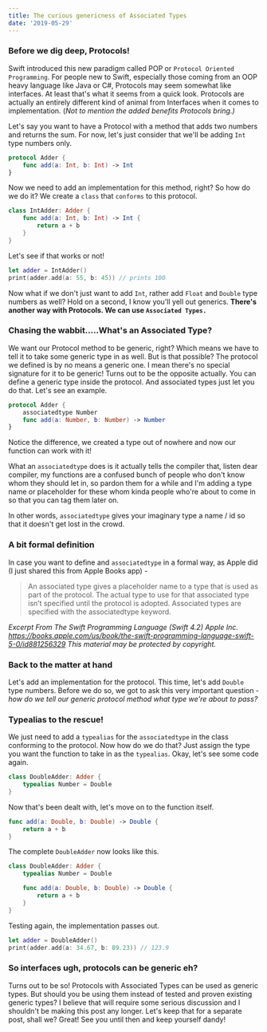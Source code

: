 ```yaml
---
title: The curious genericness of Associated Types
date: '2019-05-29'
---
```


### Before we dig deep, Protocols!

Swift introduced this new paradigm called POP or `Protocol Oriented Programming`. For people new to Swift, especially those coming from an OOP heavy language like Java or C#, Protocols may seem somewhat like interfaces. At least that's what it seems from a quick look. Protocols are actually an entirely different kind of animal from Interfaces when it comes to implementation. (_Not to mention the added benefits Protocols bring.)_

Let's say you want to have a Protocol with a method that adds two numbers and returns the sum. For now, let's just consider that we'll be adding `Int` type numbers only.

```swift
protocol Adder {
    func add(a: Int, b: Int) -> Int
}
```

Now we need to add an implementation for this method, right? So how do we do it? We create a `class` that `conforms` to this protocol.

```swift
class IntAdder: Adder {
    func add(a: Int, b: Int) -> Int {
        return a + b
    }
}
```

Let's see if that works or not!

```swift
let adder = IntAdder()
print(adder.add(a: 55, b: 45)) // prints 100
```

Now what if we don't just want to add `Int`, rather add `Float` and `Double` type numbers as well? Hold on a second, I know you'll yell out generics. **There's another way with Protocols. We can use `Associated Types.`**

### Chasing the wabbit.....What's an Associated Type?

We want our Protocol method to be generic, right? Which means we have to tell it to take some generic type in as well. But is that possible? The protocol we defined is by no means a generic one. I mean there's no special signature for it to be generic! Turns out to be the opposite actually. You can define a generic type inside the protocol. And associated types just let you do that. Let's see an example.

```swift
protocol Adder {
    associatedtype Number
    func add(a: Number, b: Number) -> Number
}
```

Notice the difference, we created a type out of nowhere and now our function can work with it!

What an `associatedtype` does is it actually tells the compiler that, listen dear compiler, my functions are a confused bunch of people who don't know whom they should let in, so pardon them for a while and I'm adding a type name or placeholder for these whom kinda people who're about to come in so that you can tag them later on.

In other words, `associatedtype` gives your imaginary type a name / id so that it doesn't get lost in the crowd.

### A bit formal definition

In case you want to define and `associatedtype` in a formal way, as Apple did (I just shared this from Apple Books app) -

> An associated type gives a placeholder name to a type that is used as part of the protocol. The actual type to use for that associated type isn’t specified until the protocol is adopted. Associated types are specified with the associatedtype keyword.

_Excerpt From_
_The Swift Programming Language (Swift 4.2)_
_Apple Inc._
_https://books.apple.com/us/book/the-swift-programming-language-swift-5-0/id881256329_
_This material may be protected by copyright._

### Back to the matter at hand

Let's add an implementation for the protocol. This time, let's add `Double` type numbers. Before we do so, we got to ask this very important question - _how do we tell our generic protocol method what type we're about to pass?_

### Typealias to the rescue!

We just need to add a `typealias` for the `associatedtype` in the class conforming to the protocol. Now how do we do that? Just assign the type you want the function to take in as the `typealias`. Okay, let's see some code again.

```swift
class DoubleAdder: Adder {
    typealias Number = Double
}
```

Now that's been dealt with, let's move on to the function itself.

```swift
func add(a: Double, b: Double) -> Double {
    return a + b
}
```

The complete `DoubleAdder` now looks like this.

```swift
class DoubleAdder: Adder {
    typealias Number = Double

    func add(a: Double, b: Double) -> Double {
        return a + b
    }
}
```

Testing again, the implementation passes out.

```swift
let adder = DoubleAdder()
print(adder.add(a: 34.67, b: 89.23)) // 123.9
```

### So interfaces ugh, protocols can be generic eh?

Turns out to be so! Protocols with Associated Types can be used as generic types. But should you be using them instead of tested and proven existing generic types? I believe that will require some serious discussion and I shouldn't be making this post any longer. Let's keep that for a separate post, shall we? Great! See you until then and keep yourself dandy!
